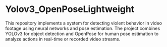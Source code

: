 # Yolov3_OpenPoseLightweight
This repository implements a system for detecting violent behavior in video footage using neural networks and pose estimation. The project combines YOLOv3 for object detection and OpenPose for human pose estimation to analyze actions in real-time or recorded video streams.
